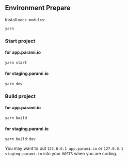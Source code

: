 ## Environment Prepare

Install `node_modules`:

```bash
yarn
```

### Start project

#### for app.parami.io
```bash
yarn start
```
#### for staging.parami.io
```bash
yarn dev
```

### Build project

#### for app.parami.io
```bash
yarn build
```
#### for staging.parami.io
```bash
yarn build:dev
```


You may want to put `127.0.0.1 app.parami.io` or `127.0.0.1 staging.parami.io` into your `HOSTS` when you are coding.
